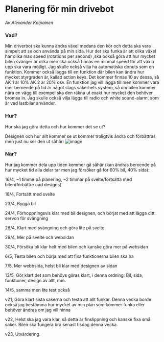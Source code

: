 # Planering för min drivebot
*Av Alexander Kaipainen*

### Vad?
Min driverbot ska kunna ändra växel medans den kör och detta ska vara simpelt att se och använda på min sida. Hur det ska funka är att olika växel har olika max speed (rotations per second)
<break line> 
,ska också göra att hur mycket bilen svänger är olika men ska också finnas en minmal speed för att växla upp ska vara möjligt. Jag skulle också vilja ha automatiska donuts som en funktion.
Kommer också lägga till en funktion där bilen kan ändra hur mycket styrgraden är, kallad action keys. Det kommer finnas 10 av dessa, så AK 1 är 10% AK 2 är 20% osv.
En funktion jag vill lägga till men kommer vara mer beroende på tid är något slags säkerhets system, så om bilen kommer nära en vägg till exempel ska den räkna ut exakt hur mycket
den behöver bromsa in. Jag skulle också vilja lägga till radio och white sound-alarm, som är vad lastbilar använder.

### Hur?
Hur ska jag göra detta och hur kommer det se ut?

Designen och hur allt kommer se ut kommer troligtvis ändra och förbättras men just nu ser den ut såhär:
![image](https://github.com/abbindustrigymnasium/driverbot-alexander/assets/142806166/55b71f40-6fbb-449b-ae5a-22edf784a4f9)


### När?
Hur jag kommer dela upp tiden kommer gå såhär (kan ändras beroende på hur mycket tid alla delar tar men jag försöker gå för 60% bil, 40% sida):

16/4, ~1 timme på planering, ~2 timmar på svelte/fortsätta med bilen(förbättre cad designs)

18/4, Fortsätt med svelte

23/4, Bygga bil

24/4, Förhoppningsvis klar med bil designen, och börjat med att lägga ditt servon för svängning

26/4, Klart med svängning och göra lite på svelte

29/4, Mer på svelte och websidan

30/4, Försöka bli klar helt med bilen och kanske göra mer på websidan

6/5, Testa bilen och börja med att fixa funktionerna bilen ska ha

7/5, Mer webbsida, helst bli klar med designen av sidan

13/5, Gör klart det som behövs göras klart, i denna ordning: Bil, sida, funktioner, design av allt, mm.

14/5, samma men lite test också

v21, Göra klart sista sakerna och testa att allt funkar. Denna vecka borde också jag bestämma hur mycket av min plan som kommer funka eller behöver ändras om jag vill hinna

v22, Helst ska jag vara klar, så detta är finslippning och kanske fixa små saker. Bilen ska fungera bra senast tisdag denna vecka.

v23, Utvärdering.

